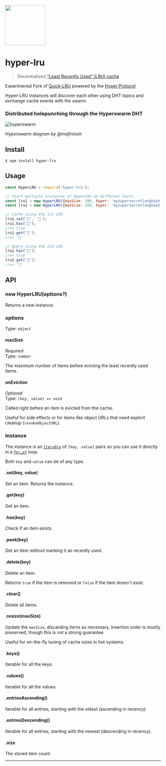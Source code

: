 <img src="https://hypercore-protocol.org/images/hypercore-protocol.png" width=130>

# hyper-lru

> Decentralized [“Least Recently Used” (LRU) cache](https://en.m.wikipedia.org/wiki/Cache_replacement_policies#Least_Recently_Used_.28LRU.29) 

Experimental Fork of [Quick-LRU](https://github.com/sindresorhus/quick-lru) powered by the [Hyper Protocol](https://hypercore-protocol.org/) 

Hyper-LRU instances will discover each other using DHT topics and exchange cache events with the swarm. 

### Distributed holepunching through the Hyperswarm DHT

![hyperswarm](https://user-images.githubusercontent.com/1423657/103099166-b2031e00-460d-11eb-8023-786499fa6731.gif)

_Hyperswarm diagram by @mafintosh_

## Install

```
$ npm install hyper-lru
```

## Usage

```js
const HyperLRU = require('hyper-lru');

// Start multiple instances of HyperLRU on different hosts
const lru1 = new HyperLRU({maxSize: 100, hyper: 'mysupersecretlonghash' });
const lru2 = new HyperLRU({maxSize: 100, hyper: 'mysupersecretlonghash' });

// Cache using the 1st LRU
lru1.set('🦄', '🌈');
lru1.has('🦄');
//=> true
lru1.get('🦄');
//=> '🌈'

// Query using the 2nd LRU
lru2.has('🦄');
//=> true
lru2.get('🦄');
//=> '🌈'

```

## API

### new HyperLRU(options?)

Returns a new instance.

### options

Type: `object`

#### maxSize

*Required*\
Type: `number`

The maximum number of items before evicting the least recently used items.

#### onEviction

*Optional*\
Type: `(key, value) => void`

Called right before an item is evicted from the cache.

Useful for side effects or for items like object URLs that need explicit cleanup (`revokeObjectURL`).

### Instance

The instance is an [`Iterable`](https://developer.mozilla.org/en/docs/Web/JavaScript/Reference/Iteration_protocols) of `[key, value]` pairs so you can use it directly in a [`for…of`](https://developer.mozilla.org/en/docs/Web/JavaScript/Reference/Statements/for...of) loop.

Both `key` and `value` can be of any type.

#### .set(key, value)

Set an item. Returns the instance.

#### .get(key)

Get an item.

#### .has(key)

Check if an item exists.

#### .peek(key)

Get an item without marking it as recently used.

#### .delete(key)

Delete an item.

Returns `true` if the item is removed or `false` if the item doesn't exist.

#### .clear()

Delete all items.

#### .resize(maxSize)

Update the `maxSize`, discarding items as necessary. Insertion order is mostly preserved, though this is not a strong guarantee.

Useful for on-the-fly tuning of cache sizes in live systems.

#### .keys()

Iterable for all the keys.

#### .values()

Iterable for all the values.

#### .entriesAscending()

Iterable for all entries, starting with the oldest (ascending in recency).

#### .entriesDescending()

Iterable for all entries, starting with the newest (descending in recency).

#### .size

The stored item count.

---
